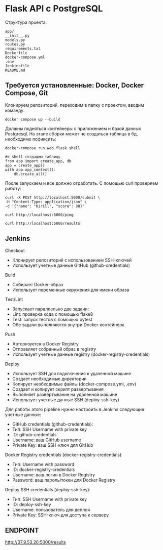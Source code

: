 # Flask API с PostgreSQL
Структура проекта:
```
app/
__init__.py
models.py
routes.py
requirements.txt
Dockerfile
docker-compose.yml
.env
Jenkinsfile
README.md
```
## Требуется установленные: Docker, Docker Compose, Git

Клонируем репозиторий, переходим в папку с проектом, вводим команду:
```
docker compose up --build
```
Должны подняться контейнеры с приложением и базой данных Postgresql.
На этапе сборки может не создаться таблица в бд, необходимо пофиксить:
```
docker-compose run web flask shell

#в shell создадим таблицу
from app import create_app, db
app = create_app()
with app.app_context():
    db.create_all()
```
После запускаем и все должно отработать. С помощью curl проверяем работу:
```
curl -X POST http://localhost:5000/submit \
-H "Content-Type: application/json" \
-d '{"name": "Kirill", "score": 88}'

curl http://localhost:5000/ping

curl http://localhost:5000/results
```

## Jenkins
Checkout
- Клонирует репозиторий с использованием SSH-ключей
- Использует учетные данные GitHub (github-credentials)

Build
- Собирает Docker-образ
- Использует переменные окружения для имени образа

Test/Lint
- Запускает параллельно две задачи:
- Lint: проверка кода с помощью flake8
- Test: запуск тестов с помощью pytest
- Обе задачи выполняются внутри Docker-контейнера

Push
- Авторизуется в Docker Registry
- Отправляет собранный образ в registry
- Использует учетные данные registry (docker-registry-credentials)

Deploy
- Использует SSH для подключения к удаленной машине
- Создает необходимые директории
- Копирует необходимые файлы (docker-compose.yml, .env)
- Создает и копирует скрипт развертывания
- Выполняет развертывание на удаленной машине
- Использует учетные данные SSH (deploy-ssh-key)

Для работы этого pipeline нужно настроить в Jenkins следующие учетные данные:
- GitHub credentials (github-credentials):
- Тип: SSH Username with private key
- ID: github-credentials
- Username: ваш GitHub username
- Private Key: ваш SSH-ключ для GitHub

Docker Registry credentials (docker-registry-credentials):
- Тип: Username with password
- ID: docker-registry-credentials
- Username: ваш логин в Docker Registry
- Password: ваш пароль/токен для Docker Registry

Deploy SSH credentials (deploy-ssh-key):
- Тип: SSH Username with private key
- ID: deploy-ssh-key
- Username: пользователь для деплоя
- Private Key: SSH-ключ для доступа к серверу

## ENDPOINT
http://37.9.53.26:5000/results
